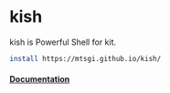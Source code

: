 # kish
kish is Powerful Shell for kit.

```sh
install https://mtsgi.github.io/kish/
```

#### [Documentation](https://mtsgi.github.io/kish/docs)